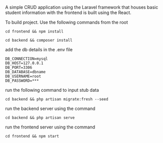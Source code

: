  A simple CRUD application using the Laravel framework that houses basic student information with the frontend is built using the React. 

To build project. Use the following commands from the root

```
cd frontend && npm install 
```

```
cd backend && composer install 
```

add the db details in the .env file

```
DB_CONNECTION=mysql
DB_HOST=127.0.0.1
DB_PORT=3306
DB_DATABASE=dbname
DB_USERNAME=root
DB_PASSWORD=***
```
 run the following command to input stub data
```
cd backend && php artisan migrate:fresh --seed 
```


run the backend server using the command
```
cd backend && php artisan serve   
```

run the frontend server using the command
```
cd frontend && npm start  
```